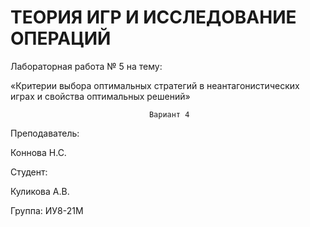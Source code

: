 # ТЕОРИЯ ИГР И ИССЛЕДОВАНИЕ ОПЕРАЦИЙ


Лабораторная работа № 5 на тему:

«Критерии выбора оптимальных стратегий в неантагонистических играх и свойства оптимальных решений»
                                      
                                   Вариант 4








Преподаватель:

Коннова Н.С.

Студент:

Куликова А.В.

Группа:
ИУ8-21М
